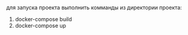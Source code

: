 для запуска проекта выполнить комманды из директории проекта:
1) docker-compose build
2) docker-compose up
